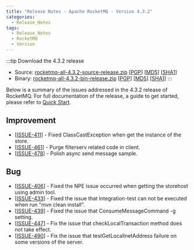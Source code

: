 ```yaml
---
title: "Release Notes - Apache RocketMQ - Version 4.3.2"
categories:
  - Release_Notes
tags:
  - Release_Notes
  - RocketMQ
  - Version
---
```

:::tip Download the 4.3.2 release
    
* Source: [rocketmq-all-4.3.2-source-release.zip](https://archive.apache.org/dist/rocketmq/4.3.2/rocketmq-all-4.3.2-source-release.zip) [[PGP](https://archive.apache.org/dist/rocketmq/4.3.2/rocketmq-all-4.3.2-source-release.zip.asc)] [[MD5](https://archive.apache.org/dist/rocketmq/4.3.2/rocketmq-all-4.3.2-source-release.zip.md5)] [[SHA1](https://archive.apache.org/dist/rocketmq/4.3.2/rocketmq-all-4.3.2-source-release.zip.sha1)]
* Binary: [rocketmq-all-4.3.2-bin-release.zip](https://archive.apache.org/dist/rocketmq/4.3.2/rocketmq-all-4.3.2-bin-release.zip) [[PGP](https://archive.apache.org/dist/rocketmq/4.3.2/rocketmq-all-4.3.2-bin-release.zip.asc)] [[MD5](https://archive.apache.org/dist/rocketmq/4.3.2/rocketmq-all-4.3.2-bin-release.zip.md5)] [[SHA1](https://archive.apache.org/dist/rocketmq/4.3.2/rocketmq-all-4.3.2-bin-release.zip.sha1)]
:::
<!--truncate-->


Below is a summary of the issues addressed in the 4.3.2 release of RocketMQ. For full documentation of the release, a guide to get started, please refer to <a href='/docs/介绍/02quickstart/'>Quick Start</a>.

## Improvement
<ul>
<li>[<a href='https://github.com/apache/rocketmq/issues/411'>ISSUE-411</a>] -  Fixed ClassCastException when get the instance of the store.
</li>
<li>[<a href='https://github.com/apache/rocketmq/issues/461'>ISSUE-461</a>] -  Purge filterserv related code in client.
</li>
<li>[<a href='https://github.com/apache/rocketmq/issues/478'>ISSUE-478</a>] -  Polish async send message sample.
</li>
</ul>

## Bug
<ul>
<li>[<a href='https://github.com/apache/rocketmq/issues/406'>ISSUE-406</a>] -  Fixed the NPE issue occurred when getting the storehost using admin tool.
</li>
<li>[<a href='https://github.com/apache/rocketmq/issues/433'>ISSUE-433</a>] -  Fixed the issue that Integration-test can not be executed when run "mvn clean install".
</li>
<li>[<a href='https://github.com/apache/rocketmq/issues/439'>ISSUE-439</a>] -  Fixed the issue that ConsumeMessageCommand -g setting.
</li>
<li>[<a href='https://github.com/apache/rocketmq/issues/447'>ISSUE-447</a>] -  Fix the issue that checkLocalTransaction method does not take effect.
</li>
<li>[<a href='https://github.com/apache/rocketmq/issues/490'>ISSUE-490</a>] -  Fix the issue that testGetLocalInetAddress failure on some versions of the server.
</li>
</ul>
                                        
            


